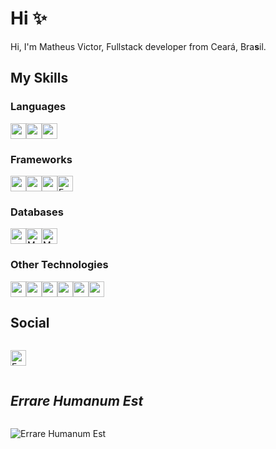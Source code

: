 <!-- ### Hi there 👋 -->

<!--
**mthsvct/mthsvct** is a ✨ _special_ ✨ repository because its `README.md` (this file) appears on your GitHub profile.

Here are some ideas to get you started:

- 🔭 I’m currently working on ...
- 🌱 I’m currently learning ...
- 👯 I’m looking to collaborate on ...
- 🤔 I’m looking for help with ...
- 💬 Ask me about ...
- 📫 How to reach me: ...
- 😄 Pronouns: ...
- ⚡ Fun fact: ...
-->

# Hi ✨

Hi, I'm Matheus Victor, Fullstack developer from Ceará, Bra**s**il.

## My Skills

### Languages

<div style="display:flex">

<img height="25" width="25" src="https://cdn.simpleicons.org/python/black/white" />

<img height="25" width="25" src="https://cdn.simpleicons.org/javascript/black/white" />

<img height="25" width="25" src="https://cdn.simpleicons.org/c/black/white" />

</div>



### Frameworks

<div style="display:flex">

<img height="25" width="25" src="https://cdn.simpleicons.org/react/black/white" />

<img height="25" width="25" src="https://cdn.simpleicons.org/nextdotjs/black/white" />

<img height="25" width="25" src="https://cdn.simpleicons.org/django/black/white" />

<img height="25" width="25" src="https://cdn.simpleicons.org/fastapi/black/white" alt="FastAPI" />

</div>


### Databases

<div style="display:flex">

<img height="25" width="25" src="https://cdn.simpleicons.org/postgresql/black/white" />

<img height="25" width="25" src="https://cdn.simpleicons.org/mysql/black/white" alt="MySQL" />

<img height="25" width="25" src="https://cdn.simpleicons.org/mongodb/black/white" alt="MongoDB" />

</div>





### Other Technologies

<div style="display:flex">

<img height="25" width="25" src="https://cdn.simpleicons.org/docker/black/white" />

<img height="25" width="25" src="https://cdn.simpleicons.org/amazonaws/black/white" />

<img height="25" width="25" src="https://cdn.simpleicons.org/figma/black/white" />

<img height="25" width="25" src="https://cdn.simpleicons.org/linux/black/white" />

<img height="25" width="25" src="https://cdn.simpleicons.org/postman/black/white" />

<img height="25" width="25" src="https://cdn.simpleicons.org/visualstudiocode/black/white" />

</div>


## Social

<div style="display:flex">

<a href="https://www.linkedin.com/in/mthsvct/"><img height="25" width="25" src="https://cdn.simpleicons.org/linkedin/black/white" alt="FastAPI" /></a>

</div>

## *Errare Humanum Est*

<div style="display:flex; flex-grow:1;">

![Errare Humanum Est](https://spotify-recently-played-readme.vercel.app/api?user=gk8pr16nh3h25zfmi4fa7z81b&count=5)

</div>